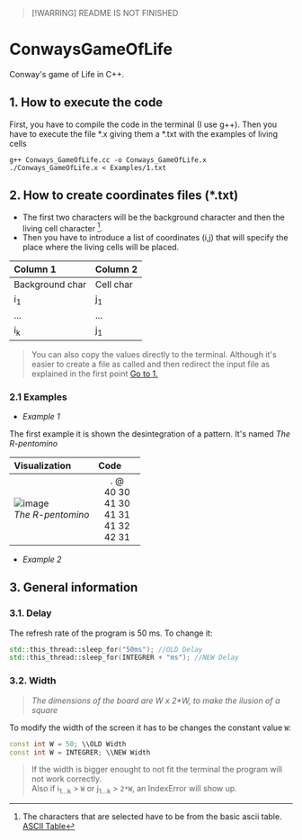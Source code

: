 > [!WARRING]
> README IS NOT FINISHED
# ConwaysGameOfLife
Conway's game of Life in C++.

## 1. How to execute the code

First, you have to compile the code in the terminal (I use g++). Then you have to execute the file *.x giving them a *.txt with the examples of living cells

```Shell
g++ Conways_GameOfLife.cc -o Conways_GameOfLife.x
./Conways_GameOfLife.x < Examples/1.txt
```
## 2. How to create coordinates files (*.txt)

- The first two characters will be the background character and then the living cell character [^footnote].
- Then you have to introduce a list of coordinates (i,j) that will specify the place where the living cells will be placed.
  
|Column 1         | Column 2      |
| :-------------  | :-------------|
| Background char | Cell char     |
| i<sub>1</sub>   | j<sub>1</sub> |
| ...             | ...           |
| i<sub>k</sub>   | j<sub>1</sub> |


> You can also copy the values ​​directly to the terminal. Although it's easier to create a file as called and then redirect the input file as explained in the first point [Go to 1.](#1-How-to-execute-the-code)

### 2.1 Examples

+ _Example 1_

The first example it is shown the desintegration of a pattern. It's named _The R-pentomino_

| Visualization  | Code &nbsp; &nbsp; &nbsp; |
| :------------- |:-------------:|
|![image](https://github.com/jaume27/ConwaysGameOfLife/assets/149974083/dd618320-c0a6-42a3-8343-e6077b8ec723)<br/> *The R-pentomino*| .   @ <br/> 40 30 <br/> 41 30 <br/> 41 31 <br/> 41 32 <br/> 42 31                                                                                                            
+ _Example 2_                                                                                                             
                                                                                                                
                                                                                                                
                                                                                                                
                                                                                                          

## 3. General information

### 3.1. Delay

The refresh rate of the program is 50 ms. To change it:
```C++
std::this_thread::sleep_for("50ms"); //OLD Delay
std::this_thread::sleep_for(INTEGRER + "ms"); //NEW Delay
```

### 3.2. Width
 > _The dimensions of the board are W x 2*W, to make the ilusion of a square_

To modify the width of the screen it has to be changes the constant value ```W```:

```C++
const int W = 50; \\OLD Width
const int W = INTEGRER; \\NEW Width
```
> If the width is bigger enought to not fit the terminal the program will not work correctly.
> <br/>Also if i<sub>1...k</sub> > ```W``` or j<sub>1...k</sub> > ```2*W```, an IndexError will show up.




[^footnote]: The characters that are selected have to be from the basic ascii table. [ASCII Table](https://ca.wikipedia.org/wiki/ASCII)
